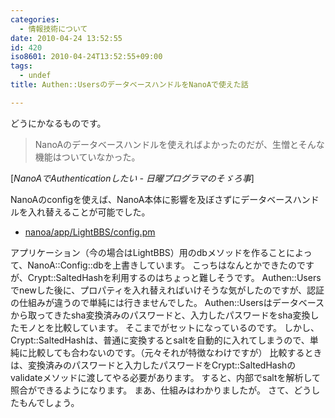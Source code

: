 ```yaml
---
categories:
  - 情報技術について
date: 2010-04-24 13:52:55
id: 420
iso8601: 2010-04-24T13:52:55+09:00
tags:
  - undef
title: Authen::UsersのデータベースハンドルをNanoAで使えた話

---
```


<p>どうにかなるものです。</p>

<blockquote cite="http://weblog.nqou.net/archives/20100224093546.html#more" title="NanoAでAuthenticationしたい - 日曜プログラマのそゞろ事" class="blockquote"><p>NanoAのデータベースハンドルを使えればよかったのだが、生憎とそんな機能はついていなかった。</p></blockquote>

<div class="cite">[<cite>NanoAでAuthenticationしたい - 日曜プログラマのそゞろ事</cite>]</div>

<p>NanoAのconfigを使えば、NanoA本体に影響を及ぼさずにデータベースハンドルを入れ替えることが可能でした。</p>

<ul>
<li><a href="http://www.nishimiyahara.net" target="_blank">nanoa/app/LightBBS/config.pm</a></li>
</ul>

<p>アプリケーション（今の場合はLightBBS）用のdbメソッドを作ることによって、NanoA::Config::dbを上書きしています。
こっちはなんとかできたのですが、Crypt::SaltedHashを利用するのはちょっと難しそうです。
Authen::Usersでnewした後に、プロパティを入れ替えればいけそうな気がしたのですが、認証の仕組みが違うので単純には行きませんでした。
Authen::Usersはデータベースから取ってきたsha変換済みのパスワードと、入力したパスワードをsha変換したモノとを比較しています。
そこまでがセットになっているのです。
しかし、Crypt::SaltedHashは、普通に変換するとsaltを自動的に入れてしまうので、単純に比較しても合わないのです。（元々それが特徴なわけですが）
比較するときは、変換済みのパスワードと入力したパスワードをCrypt::SaltedHashのvalidateメソッドに渡してやる必要があります。
すると、内部でsaltを解析して照合ができるようになります。
まあ、仕組みはわかりましたが。
さて、どうしたもんでしょう。</p>
    	